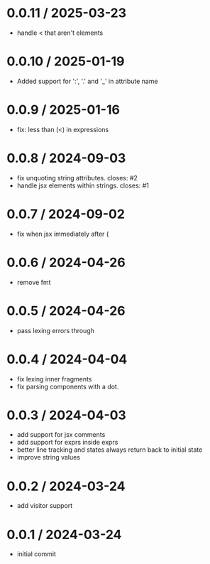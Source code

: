 # 0.0.11 / 2025-03-23

- handle < that aren't elements

# 0.0.10 / 2025-01-19

- Added support for ':', '.' and '\_' in attribute name

# 0.0.9 / 2025-01-16

- fix: less than (<) in expressions

# 0.0.8 / 2024-09-03

- fix unquoting string attributes. closes: #2
- handle jsx elements within strings. closes: #1

# 0.0.7 / 2024-09-02

- fix when jsx immediately after {

# 0.0.6 / 2024-04-26

- remove fmt

# 0.0.5 / 2024-04-26

- pass lexing errors through

# 0.0.4 / 2024-04-04

- fix lexing inner fragments
- fix parsing components with a dot.

# 0.0.3 / 2024-04-03

- add support for jsx comments
- add support for exprs inside exprs
- better line tracking and states always return back to initial state
- improve string values

# 0.0.2 / 2024-03-24

- add visitor support

# 0.0.1 / 2024-03-24

- initial commit
